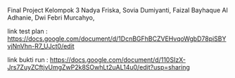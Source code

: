 Final Project Kelompok 3
Nadya Friska,
Sovia Dumiyanti,
Faizal Bayhaque Al Adhanie,
Dwi Febri Murcahyo,

link test plan : 
https://docs.google.com/document/d/1DcnBGFhBCZVEHvqoWgbD78piSBYvjNnVhn-R7_UJct0/edit

link bukti run :
https://docs.google.com/document/d/110SIzX-Jrs7ZuyZCftjvUmgZwP2k8SOwhLt2uAL14u0/edit?usp=sharing

